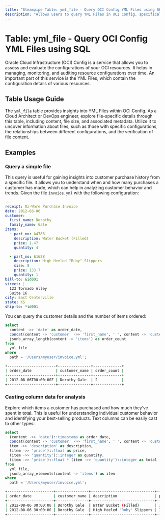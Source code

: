 ```yaml
---
title: "Steampipe Table: yml_file - Query OCI Config YML Files using SQL"
description: "Allows users to query YML Files in OCI Config, specifically the details of each YML file, providing insights into file content and potential anomalies."
---
```


# Table: yml_file - Query OCI Config YML Files using SQL

Oracle Cloud Infrastructure (OCI) Config is a service that allows you to assess and evaluate the configurations of your OCI resources. It helps in managing, monitoring, and auditing resource configurations over time. An important part of this service is the YML Files, which contain the configuration details of various resources.

## Table Usage Guide

The `yml_file` table provides insights into YML Files within OCI Config. As a Cloud Architect or DevOps engineer, explore file-specific details through this table, including content, file size, and associated metadata. Utilize it to uncover information about files, such as those with specific configurations, the relationships between different configurations, and the verification of file content.

## Examples

### Query a simple file
This query is useful for gaining insights into customer purchase history from a specific file. It allows you to understand when and how many purchases a customer has made, which can help in analyzing customer behavior and trends.
Given the file `invoice.yml` with the following configuration:

```yaml
---
receipt: Oz-Ware Purchase Invoice
date: 2012-08-06
customer:
  first_name: Dorothy
  family_name: Gale
items:
  - part_no: A4786
    description: Water Bucket (Filled)
    price: 1.47
    quantity: 4

  - part_no: E1628
    description: High Heeled "Ruby" Slippers
    size: 8
    price: 133.7
    quantity: 1
bill-to: &id001
street: |
  123 Tornado Alley
  Suite 16
city: East Centerville
state: KS
ship-to: *id001
```

You can query the customer details and the number of items ordered:


```sql
select
  content ->> 'date' as order_date,
  concat(content -> 'customer' ->> 'first_name', ' ', content -> 'customer' ->> 'family_name') as customer_name,
  jsonb_array_length(content -> 'items') as order_count
from
  yml_file
where
  path = '/Users/myuser/invoice.yml';
```

```sh
+----------------------+---------------+-------------+
| order_date           | customer_name | order_count |
+----------------------+---------------+-------------+
| 2012-08-06T00:00:00Z | Dorothy Gale  | 2           |
+----------------------+---------------+-------------+
```

### Casting column data for analysis
Explore which items a customer has purchased and how much they've spent in total. This is useful for understanding individual customer behavior and identifying your best-selling products.
Text columns can be easily cast to other types:


```sql
select
  (content ->> 'date')::timestamp as order_date,
  concat(content -> 'customer' ->> 'first_name', ' ', content -> 'customer' ->> 'family_name') as customer_name,
  item ->> 'description' as description,
  (item ->> 'price')::float as price,
  (item ->> 'quantity')::integer as quantity,
  (item ->> 'price')::float * (item ->> 'quantity')::integer as total
from
  yml_file,
  jsonb_array_elements(content -> 'items') as item
where
  path = '/Users/myuser/invoice.yml';
```

```sh
+---------------------+---------------+-----------------------------+-------+----------+-------+
| order_date          | customer_name | description                 | price | quantity | total |
+---------------------+---------------+-----------------------------+-------+----------+-------+
| 2012-08-06 00:00:00 | Dorothy Gale  | Water Bucket (Filled)       | 1.47  | 4        | 5.88  |
| 2012-08-06 00:00:00 | Dorothy Gale  | High Heeled "Ruby" Slippers | 133.7 | 1        | 133.7 |
+---------------------+---------------+-----------------------------+-------+----------+-------+
```